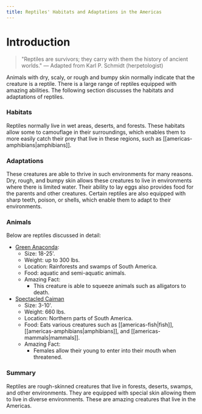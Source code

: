 ```yaml
---
title: Reptiles' Habitats and Adaptations in the Americas
---
```

# Introduction

>"Reptiles are survivors; they carry with them the history of ancient worlds."
>— Adapted from Karl P. Schmidt (herpetologist)

Animals with dry, scaly, or rough and bumpy skin normally indicate that the creature is a reptile. There is a large range of reptiles equipped with amazing abilities. The following section discusses the habitats and adaptations of reptiles.
### Habitats

Reptiles normally live in wet areas, deserts, and forests. These habitats allow some to camouflage in their surroundings, which enables them to more easily catch their prey that live in these regions, such as [[americas-amphibians|amphibians]]. 
### Adaptations

These creatures are able to thrive in such environments for many reasons. Dry, rough, and bumpy skin allows these creatures to live in environments where there is limited water. Their ability to lay eggs also provides food for the parents and other creatures. Certain reptiles are also equipped with sharp teeth, poison, or shells, which enable them to adapt to their environments.
### Animals

Below are reptiles discussed in detail:


- [Green Anaconda](https://tse2.mm.bing.net/th/id/OIP.WpPU6p9xJwG1mu647vLreAHaE8?rs=1&pid=ImgDetMain&o=7&rm=3):
	- Size: 18-25'.
	- Weight: up to 300 lbs.
	- Location: Rainforests and swamps of South America.
	- Food: aquatic and semi-aquatic animals.
	- Amazing Fact: 
		- This creature is able to squeeze animals such as alligators to death.
- [Spectacled Caiman](https://cdn.britannica.com/64/255864-050-419DBB2A/adult-spectacled-caiman-bril-kaaiman-caiman-crocodilus.jpg)
	- Size: 3-10'.
	- Weight: 660 lbs.
	- Location: Northern parts of South America.
	- Food: Eats various creatures such as [[americas-fish|fish]], [[americas-amphibians|amphibians]], and [[americas-mammals|mammals]].
	- Amazing Fact: 
		- Females allow their young to enter into their mouth when threatened.
### Summary

Reptiles are rough-skinned creatures that live in forests, deserts, swamps, and other environments. They are equipped with special skin allowing them to live in diverse environments. These are amazing creatures that live in the Americas.